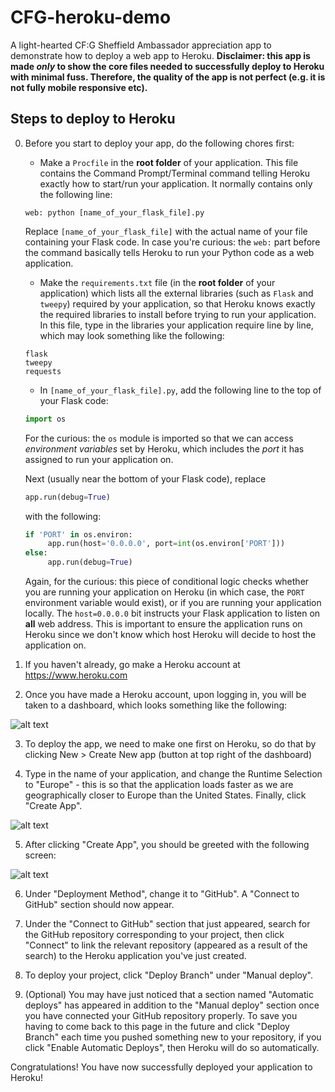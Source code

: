 # CFG-heroku-demo
A light-hearted CF:G Sheffield Ambassador appreciation app to demonstrate how to deploy a web app to Heroku.
**Disclaimer: this app is made *only* to show the core files needed to successfully deploy to Heroku with minimal fuss.
Therefore, the quality of the app is not perfect (e.g. it is not fully mobile responsive etc).**

## Steps to deploy to Heroku
0. Before you start to deploy your app, do the following chores first:
   * Make a `Procfile` in the **root folder** of your application. This file contains the Command Prompt/Terminal command telling Heroku exactly how to start/run your application.
   It normally contains only the following line:
   ```
   web: python [name_of_your_flask_file].py
   ```
   Replace `[name_of_your_flask_file]` with the actual name of your file containing your Flask code.
   In case you're curious: the `web:` part before the command basically tells Heroku to run your Python code as a web application.
   
   * Make the `requirements.txt` file (in the **root folder** of your application) which lists all the external libraries (such as `Flask` and `tweepy`) required
   by your application, so that Heroku knows exactly the required libraries to install before trying to run your application.
   In this file, type in the libraries your application require line by line, which may look something like the following:
   ```
   flask
   tweepy
   requests
   ```
   
   * In `[name_of_your_flask_file].py`, add the following line to the top of your Flask code:
   ```python
   import os
   ```
   For the curious: the `os` module is imported so that we can access *environment variables* set by Heroku, which includes the
   *port* it has assigned to run your application on.
   
   Next (usually near the bottom of your Flask code), replace
   ```python
   app.run(debug=True)
   ```
   with the following:
   ```python
   if 'PORT' in os.environ:
        app.run(host='0.0.0.0', port=int(os.environ['PORT']))
   else:
        app.run(debug=True)
   ```
   Again, for the curious: this piece of conditional logic checks whether you are running your application on Heroku
   (in which case, the `PORT` environment variable would exist), or if you are running your application locally. The
   `host=0.0.0.0` bit instructs your Flask application to listen on **all** web address. This is important to ensure
   the application runs on Heroku since we don't know which host Heroku will decide to host the application on.

1. If you haven't already, go make a Heroku account at https://www.heroku.com

2. Once you have made a Heroku account, upon logging in, you will be taken to a dashboard, which looks something like the
following:

![alt text](static/md_imgs/dashboard.png "Heroku Dashboard")

3. To deploy the app, we need to make one first on Heroku, so do that by clicking New > Create New app (button at top right of the
dashboard)

4. Type in the name of your application, and change the Runtime Selection to "Europe" - this is so that the application loads
faster as we are geographically closer to Europe than the United States. Finally, click "Create App".

![alt text](static/md_imgs/create_app.png "Create app screen")

5. After clicking "Create App", you should be greeted with the following screen:

![alt text](static/md_imgs/config.png "App configuration screen")

6. Under "Deployment Method", change it to "GitHub". A "Connect to GitHub" section should now appear.

7. Under the "Connect to GitHub" section that just appeared, search for the GitHub repository corresponding to your project, then
click "Connect" to link the relevant repository (appeared as a result of the search) to the Heroku application you've just created.

8. To deploy your project, click "Deploy Branch" under "Manual deploy".

9. (Optional) You may have just noticed that a section named "Automatic deploys" has appeared in addition to the "Manual deploy"
section once you have connected your GitHub repository properly. To save you having to come back to this page in the future
and click "Deploy Branch" each time you pushed something new to your repository, if you click "Enable Automatic Deploys", then
Heroku will do so automatically.

Congratulations! You have now successfully deployed your application to Heroku!
